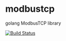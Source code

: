 # modbustcp
golang ModbusTCP library

[![Build Status](https://drone.io/github.com/patdhlk/modbustcp/status.png)](https://drone.io/github.com/patdhlk/modbustcp/latest)
